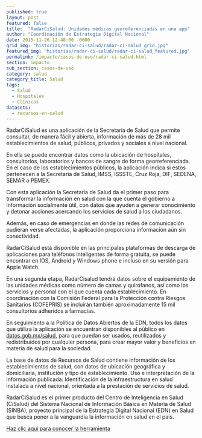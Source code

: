 ```yaml
---
published: true
layout: post
featured: false
title:  "RadarCiSalud: Unidades médicas georeferenciadas en una app"
author: "Coordinación de Estrategia Digital Nacional"
date: 2015-11-26 12:48:00 -0600
grid_img: "historias/radar-ci-salud/radar-ci-salud_grid.jpg"
featured_img: "historias/radar-ci-salud/radar-ci-salud_featured.jpg"
permalink: /impacto/casos-de-uso/radar-ci-salud.html
section: impacto
sub_section: casos-de-uso
category: salud
category_title: Salud
tags:
  - Salud
  - Hospitales
  - Clínicas
datasets:
  - recursos-en-salud
---
```


RadarCiSalud es una aplicación de la Secretaría de Salud que permite consultar, de manera fácil y abierta, información de más de 28 mil establecimientos de salud, públicos, privados y sociales a nivel nacional.

En ella se puede encontrar datos como la ubicación de hospitales, consultorios, laboratorios y bancos de sangre de forma georreferenciada. En el caso de los establecimientos públicos, la aplicación indica si estos pertenecen a la Secretaría de Salud, IMSS, ISSSTE, Cruz Roja, DIF, SEDENA, SEMAR o PEMEX.  

Con esta aplicación la Secretaría de Salud da el primer paso para transformar la información en salud con la que cuenta el gobierno a información socialmente útil, con datos que ayuden a generar conocimiento y detonar acciones acercando los servicios de salud a los ciudadanos.

Además, en caso de emergencias en donde las redes de comunicación pudieran verse afectadas, la aplicación proporciona información aún sin conectividad.

RadarCiSalud está disponible en las principales plataformas de descarga de aplicaciones para teléfonos inteligentes de forma gratuita, se puede encontrar en IOS, Android y Windows phone e incluso en su versión para Apple Watch.

En una segunda etapa, RadarCisalud tendrá datos sobre el equipamiento de las unidades médicas como número de camas y quirófanos, así como los servicios y personal con el que cuenta cada establecimiento. En coordinación con la Comisión Federal para la Protección contra Riesgos Sanitarios (COFEPRIS) se incluirán también aproximadamente 15 mil consultorios adheridos a farmacias.

En seguimiento a la Política de Datos Abiertos de la EDN, todos los datos que utiliza la aplicación se encuentran disponibles al público en [datos.gob.mx/salud](http://datos.gob.mx/salud), para que puedan ser usados, reutilizados y redistribuidos por cualquier persona, para crear mayor valor y beneficios en materia de salud para la sociedad.

La base de datos de Recursos de Salud contiene información de los establecimientos de salud, con datos de ubicación geográfica y domiciliaria, institución y tipo de establecimiento. Uso e interpretación de la información publicada: Identificación de la infraestructura en salud instalada a nivel nacional, orientada a la prestación de servicios de salud.

RadarCiSalud es el primer producto del Centro de Inteligencia en Salud (CiSalud) del Sistema Nacional de Información Básica en Materia de Salud (SINBA), proyecto principal de la Estrategia Digital Nacional (EDN) en Salud que busca poner a la vanguardia la información en salud en el país.

[Haz clic aquí para conocer la herramienta](http://datos.gob.mx/herramientas/movil/radarcisalud.html)
